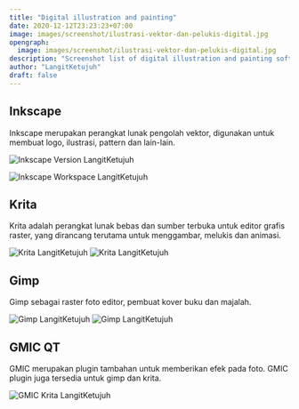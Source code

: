 ```yaml
---
title: "Digital illustration and painting"
date: 2020-12-12T23:23:23+07:00
image: images/screenshot/ilustrasi-vektor-dan-pelukis-digital.jpg
opengraph:
  image: images/screenshot/ilustrasi-vektor-dan-pelukis-digital.jpg
description: "Screenshot list of digital illustration and painting software"
author: "LangitKetujuh"
draft: false
---
```


## Inkscape

Inkscape merupakan perangkat lunak pengolah vektor, digunakan untuk membuat logo, ilustrasi, pattern dan lain-lain.

![Inkscape Version LangitKetujuh](/images/screenshot/inkscape-langitketujuh-id-1.webp)

![Inkscape Workspace LangitKetujuh](/images/screenshot/inkscape-langitketujuh-id-2.webp)

## Krita

Krita adalah perangkat lunak bebas dan sumber terbuka untuk editor grafis raster, yang dirancang terutama untuk menggambar, melukis dan animasi.

![Krita LangitKetujuh](/images/screenshot/krita-langitketujuh-id-1.webp)
![Krita LangitKetujuh](/images/screenshot/krita-langitketujuh-id-2.webp)

## Gimp

Gimp sebagai raster foto editor, pembuat kover buku dan majalah.


![Gimp LangitKetujuh](/images/screenshot/gimp-langitketujuh-id-1.webp)
![Gimp LangitKetujuh](/images/screenshot/gimp-langitketujuh-id-2.webp)

## GMIC QT

GMIC merupakan plugin tambahan untuk memberikan efek pada foto. GMIC plugin juga tersedia untuk gimp dan krita.

![GMIC Krita LangitKetujuh](/images/screenshot/gmic-langitketujuh-id.webp)
